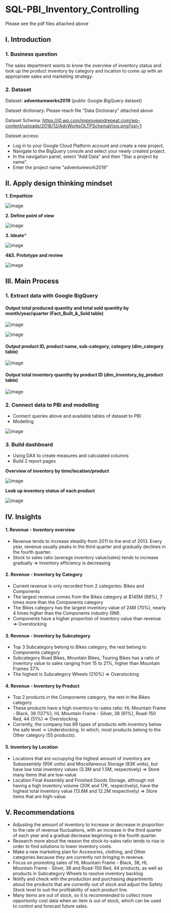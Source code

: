 # SQL-PBI_Inventory_Controlling
Please see the pdf files attached above

## I. Introduction
### 1. Business question
The sales department wants to know the overview of inventory status and look up the product inventory by category and location to come up with an appropriate sales and marketing strategy.
### 2. Dataset
Dataset: **adventureworks2019** (public Google BigQuery dataset)

Dataset dictionary: Please reach file "Data Dictionary" attached above

Dataset Schema: https://i0.wp.com/improveandrepeat.com/wp-content/uploads/2018/12/AdvWorksOLTPSchemaVisio.png?ssl=1

Dataset access: 
- Log in to your Google Cloud Platform account and create a new project.
- Navigate to the BigQuery console and select your newly created project.
- In the navigation panel, select "Add Data" and then "Star a project by name".
- Enter the project name "adventurework2019"

## II. Apply design thinking mindset
**1. Empathize**

![image](https://github.com/thuhuongphan11/Python_RFM_Analysis/assets/141643891/b4e465be-08bf-47fa-98f4-915209e6e740)

**2. Define point of view**

![image](https://github.com/thuhuongphan11/Python_RFM_Analysis/assets/141643891/73459b34-a433-42c4-848b-f2751f9008b3)

**3. Ideate***

![image](https://github.com/thuhuongphan11/Python_RFM_Analysis/assets/141643891/0552fc98-2ffd-49d2-8806-fbc72258edee)

**4&5. Prototype and review**

![image](https://github.com/thuhuongphan11/Python_RFM_Analysis/assets/141643891/47280733-cfea-49fc-bb0e-7e6c30845f71)

## III. Main Process
### 1. Extract data with Google BigQuery
#### Output total produced quantity and total sold quantity by month/year/quarter (Fact_Built_&_Sold table)

![image](https://github.com/thuhuongphan11/Python_RFM_Analysis/assets/141643891/fdf61121-d3d9-4d8a-99de-fd8a3a64668d)

![image](https://github.com/thuhuongphan11/Python_RFM_Analysis/assets/141643891/b9fd3a39-5ce8-4c98-8e1c-693482e7858c)

#### Output product ID, product name, sub-category, category (dim_category table)

![image](https://github.com/thuhuongphan11/Python_RFM_Analysis/assets/141643891/bd6b3277-0072-4ecb-8e2b-1f8f00dd7384)

#### Output total inventory quantity by product ID (dim_inventory_by_product table)

![image](https://github.com/thuhuongphan11/Python_RFM_Analysis/assets/141643891/ca19f03c-fefe-4ce3-9992-b3a222ae89de)

### 2. Connect data to PBI and modelling

- Connect queries above and available tables of dataset to PBI
- Modelling

![image](https://github.com/thuhuongphan11/Python_RFM_Analysis/assets/141643891/42095a95-ba3a-4890-8a4b-e7b57b53a7af)

### 3. Build dashboard

- Using DAX to create measures and calculated columns
- Build 2 report pages

**Overview of inventory by time/location/product**

![image](https://github.com/thuhuongphan11/Python_RFM_Analysis/assets/141643891/1768a686-bfd8-4514-893f-2680484f4d1d)

**Look up inventory status of each product**

![image](https://github.com/thuhuongphan11/Python_RFM_Analysis/assets/141643891/b4d104b6-12f6-48bd-ab77-1f9f8f363e6f)


## IV. Insights
#### 1. Revenue - Inventory overview
- Revenue tends to increase steadily from 2011 to the end of 2013. Every year, revenue usually peaks in the third quarter and gradually declines in the fourth quarter.
- Stock to sales ratio (average inventory value/sales) tends to increase gradually => Inventory efficiency is decreasing
#### 2. Revenue - Inventory by Category
- Current revenue is only recorded from 2 categories: Bikes and Components 
- The largest revenue comes from the Bikes category at $145M (88%), 7 times more than the Components category 
- The Bikes category has the largest inventory value of 24M (70%), nearly 4 times higher than the Components industry (9M). 
- Components have a higher proportion of inventory value than revenue => Overstocking
#### 3. Revenue - Inventory by Subcategory
- Top 3 Subcategory belong to Bikes category, the rest belong to Components category 
- Subcategory Road Bikes, Mountain Bikes, Touring Bikes has a ratio of inventory value to sales ranging from 15 to 21%, higher than Mountain Frames 37% 
- The highest is Subcategory Wheels (210%) => Overstocking
#### 4. Revenue - Inventory by Product
- Top 2 products in the Components category, the rest in the Bikes category 
- These products have a high inventory-to-sales ratio: HL Mountain Frame - Black, 38 (127%), HL Mountain Frame - Silver, 38 (61%), Road-150 Red, 44 (51%) => Overstocking
- Currently, the company has 69 types of products with inventory below the safe level -> Understocking. In which, most products belong to the Other category (55 products).
#### 5. Inventory by Location
- Locations that are occupying the highest amount of inventory are Subassembly (95K units) and Miscellaneous Storage (83K units), but have low total inventory values (3.3M and 1.5M, respectively) => Store many items that are low-value 
- Location Final Assembly and Finished Goods Storage, although not having a high inventory volume (20K and 17K, respectively), have the highest total inventory value (13.6M and 12.2M respectively) => Store items that are high-value.
## V. Recommendations
- Adjusting the amount of inventory to increase or decrease in proportion to the rate of revenue fluctuations, with an increase in the third quarter of each year and a gradual decrease beginning in the fourth quarter.
- Research more about the reason the stock-to-sales ratio tends to rise in order to find solutions to lower inventory costs.
- Make a new marketing plan for Accesories, clothing, and Other categories because they are currently not bringing in revenue.
- Focus on promoting sales of HL Mountain Frame - Black, 38, HL Mountain Frame - Silver, 38 and Road-150 Red, 44 products, as well as products in Subcategory Wheels to resolve inventory backlog
- Notify and check with the production and purchasing departments about the products that are currently out of stock and adjust the Safety Stock level to suit the profitability of each product line.
- Many items are out of stock, so it is recommended to collect more opportunity cost data when an item is out of stock, which can be used to control and forecast future sales.
